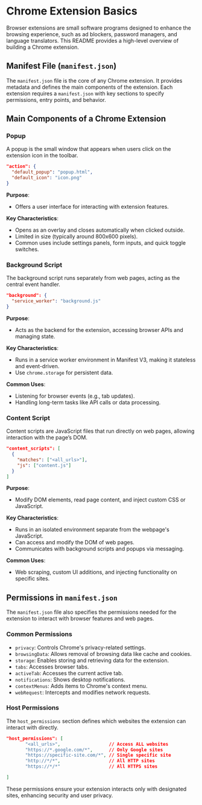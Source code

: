 
# Chrome Extension Basics

Browser extensions are small software programs designed to enhance the browsing experience, such as ad blockers, password managers, and language translators. This README provides a high-level overview of building a Chrome extension.

## Manifest File (`manifest.json`)

The `manifest.json` file is the core of any Chrome extension. It provides metadata and defines the main components of the extension. Each extension requires a `manifest.json` with key sections to specify permissions, entry points, and behavior.

## Main Components of a Chrome Extension

### Popup

A popup is the small window that appears when users click on the extension icon in the toolbar.

```json
"action": {
  "default_popup": "popup.html",
  "default_icon": "icon.png"
}
```

**Purpose**:
- Offers a user interface for interacting with extension features.

**Key Characteristics**:
- Opens as an overlay and closes automatically when clicked outside.
- Limited in size (typically around 800x600 pixels).
- Common uses include settings panels, form inputs, and quick toggle switches.

### Background Script

The background script runs separately from web pages, acting as the central event handler.

```json
"background": {
  "service_worker": "background.js"
}
```

**Purpose**:
- Acts as the backend for the extension, accessing browser APIs and managing state.

**Key Characteristics**:
- Runs in a service worker environment in Manifest V3, making it stateless and event-driven.
- Use `chrome.storage` for persistent data.

**Common Uses**:
- Listening for browser events (e.g., tab updates).
- Handling long-term tasks like API calls or data processing.

### Content Script

Content scripts are JavaScript files that run directly on web pages, allowing interaction with the page’s DOM.

```json
"content_scripts": [
  {
    "matches": ["<all_urls>"],
    "js": ["content.js"]
  }
]
```

**Purpose**:
- Modify DOM elements, read page content, and inject custom CSS or JavaScript.

**Key Characteristics**:
- Runs in an isolated environment separate from the webpage's JavaScript.
- Can access and modify the DOM of web pages.
- Communicates with background scripts and popups via messaging.

**Common Uses**:
- Web scraping, custom UI additions, and injecting functionality on specific sites.

## Permissions in `manifest.json`

The `manifest.json` file also specifies the permissions needed for the extension to interact with browser features and web pages.

### Common Permissions

- `privacy`: Controls Chrome's privacy-related settings.
- `browsingData`: Allows removal of browsing data like cache and cookies.
- `storage`: Enables storing and retrieving data for the extension.
- `tabs`: Accesses browser tabs.
- `activeTab`: Accesses the current active tab.
- `notifications`: Shows desktop notifications.
- `contextMenus`: Adds items to Chrome's context menu.
- `webRequest`: Intercepts and modifies network requests.

### Host Permissions

The `host_permissions` section defines which websites the extension can interact with directly.

```json
"host_permissions": [
       "<all_urls>",                  // Access ALL websites
       "https://*.google.com/*",      // Only Google sites
       "https://specific-site.com/*", // Single specific site
       "http://*/*",                  // All HTTP sites
       "https://*/*"                  // All HTTPS sites

]
```

These permissions ensure your extension interacts only with designated sites, enhancing security and user privacy.
